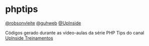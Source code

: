# phptips
[@robsonvleite](https://github.com/robsonvleite) [@guhweb](https://github.com/guhweb) [@UpInside](https://github.com/UpInside)

Códigos gerado durante as vídeo-aulas da série PHP Tips do canal [UpInside Treinamentos](https://www.youtube.com/playlist?list=PLi_gvjv-JgXqsmCAOrueT1-4JrnMW8_Gg)
